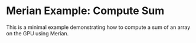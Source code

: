 # Merian Example: Compute Sum

This is a minimal example demonstrating how to compute a sum of an array on the GPU using Merian.


